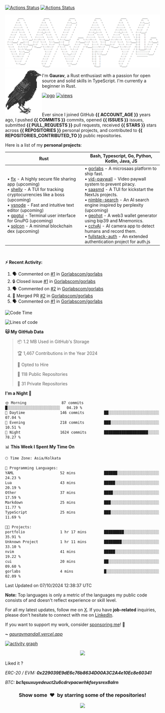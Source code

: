 [![Actions Status](https://github.com/gauravmandall/gauravmandall/workflows/wakatime-stats/badge.svg)](https://github.com/gauravmandall/gauravmandall/actions)
[![Actions Status](https://github.com/gauravmandall/gauravmandall/workflows/update-gh-activity/badge.svg)](https://github.com/gauravmandall/gauravmandall/actions)



<!-- ![Gaurav](assets/hero.png) -->
<img src="assets/hero.png">


<!-- <pre>
      ___           ___           ___       ___       ___
     /\__\         /\  \         /\__\     /\__\     /\  \
    /:/  /        /::\  \       /:/  /    /:/  /    /::\  \
   /:/__/        /:/\:\  \     /:/  /    /:/  /    /:/\:\  \
  /::\  \ ___   /::\~\:\  \   /:/  /    /:/  /    /:/  \:\  \
 /:/\:\  /\__\ /:/\:\ \:\__\ /:/__/    /:/__/    /:/__/ \:\__\
 \/__\:\/:/  / \:\~\:\ \/__/ \:\  \    \:\  \    \:\  \ /:/  /
      \::/  /   \:\ \:\__\    \:\  \    \:\  \    \:\  /:/  /
      /:/  /     \:\ \/__/     \:\  \    \:\  \    \:\/:/  /
     /:/  /       \:\__\        \:\__\    \:\__\    \::/  /
     \/__/         \/__/         \/__/     \/__/     \/__/
</pre> -->




<!-- <p align="center">
<img alt="loficity" width="600px" src="https://github.com/HyunCafe/HyunCafe/raw/main/assests/loficity.gif"</img>
</p> -->


<!-- <p align="center">
  <img src="https://socialify.git.ci/gauravmandall/gauravmandall/image?font=Source%20Code%20Pro&forks=1&issues=1&language=1&name=1&owner=1&pattern=Plus&pulls=1&stargazers=1&theme=Dark" alt="gauravmandall" width="700" height="300" />
</p> -->


<img align="left" src="assets/crow.png">

<br>

I'm **Gaurav**, a Rust enthusiast with a passion for open source and solid skills in TypeScript. I'm currently a beginner in Rust.

[![pgp](https://img.shields.io/badge/pgp-BFBE0103C5E01D9D-313131?style=flat&labelColor=545454&color=313131)](https://github.com/gauravmandall.gpg) [![views](https://komarev.com/ghpvc/?username=gauravmandall&style=flat&color=313131&label=views&abbreviated=true)](https://github.com/gauravmandall)


<br>


Ever since I joined GitHub **{{ ACCOUNT_AGE }}** years ago, I pushed **{{ COMMITS }}** commits, opened **{{ ISSUES }}** issues, submitted **{{ PULL_REQUESTS }}** pull requests, received **{{ STARS }}** stars across **{{ REPOSITORIES }}** personal projects, and contributed to **{{ REPOSITORIES_CONTRIBUTED_TO }}** public repositories.

<!--
  WARNING 🔔🚨🚨🚨🚨🚨🚨🚨🔔
  Please think twice before BLINDLY COPYING my profile readme.
  Design your own that suit your needs and personality! Or well,
  at least remember to change the name, project, shell,
  etc!
-->

<!-- <h1 align="center"><img src="https://media2.giphy.com/media/v1.Y2lkPTc5MGI3NjExZmx5c2N1N2lkbjg5NnI3ajI2ZXhxZ24yZ3cxcmJibTZrMWZkbjlxaSZlcD12MV9pbnRlcm5hbF9naWZfYnlfaWQmY3Q9Zw/AFdcYElkoNAUE/giphy.webp" width="70">, I'm <b>Gaurav!<b/> </h1> -->




Here is a list of my **personal projects**:

| **Rust**                                                                                                                                                                                                                                                                                                                                                                                                                                                                                                                                                                                                                                                                                                                                                                                                                                                                                                                                                                                                                                                                                                                                                                                                                                                                                                                                    | **Bash**, **Typescript**, **Go**, **Python**, **Kotlin**, **Java**, **JS**                                                                                                                                                                                                                                                                                                                                                                                                                                                                                                                                                                                                                                                                                                                                                                                                                                                                                                                                                                                                                                                                                                                                                                                                                                                                                                        |
| --------------------------------------------------------------------------------------------------------------------------------------------------------------------------------------------------------------------------------------------------------------------------------------------------------------------------------------------------------------------------------------------------------------------------------------------------------------------------------------------------------------------------------------------------------------------------------------------------------------------------------------------------------------------------------------------------------------------------------------------------------------------------------------------------------------------------------------------------------------------------------------------------------------------------------------------------------------------------------------------------------------------------------------------------------------------------------------------------------------------------------------------------------------------------------------------------------------------------------------------------------------------------------------------------------------------------------------------------------- | --------------------------------------------------------------------------------------------------------------------------------------------------------------------------------------------------------------------------------------------------------------------------------------------------------------------------------------------------------------------------------------------------------------------------------------------------------------------------------------------------------------------------------------------------------------------------------------------------------------------------------------------------------------------------------------------------------------------------------------------------------------------------------------------------------------------------------------------------------------------------------------------------------------------------------------------------------------------------------------------------------------------------------------------------------------------------------------------------------------------------------------------------------------------------------------------------------------------------------------------------------------------------------------------------------------------------------------------------------------------------------- |
| • [flx](https://github.com/gauravmandall/flx) - A highly secure file sharing app (upcoming)<br>• [shelly](https://github.com/gauravmandall/shelly) - A TUI for tracking cryptocurrencies like a boss (upcoming)<br>• [vsnode](https://github.com/gauravmandall/vsnode) - Fast and intuitive text editor (upcoming)<br>• [gpgtui](https://github.com/gauravmandall/gpgtui) - Terminal user interface for GnuPG (upcoming)<br>• [solcon](https://github.com/gauravmandall/solcon) - A minimal blockchain dex (upcoming) | • [gorlabs](https://github.com/gorlabscom/gorlabs) - A microsaas platform to ship fast.<br>• [vid-paywall](https://github.com/gauravmandall/vid-paywall) - Video paywall system to prevent piracy.<br>• [saasmd](https://www.npmjs.com/package/saasmd) - A TUI for kickstart the NextJs projects.<br>• [nimble-search](github.com/gauravmandall/nimble-search) - An AI search engine inspired by perplexity (upcoming)<br>• [geohot](https://github.com/gauravmandall/geohot) - A web3 wallet generator using bip39 and Mnemonics.<br>• [cctvAi](https://github.com/gauravmandall/cctvAi) - AI camera app to detect humans and record them.<br>• [fullstack-auth](https://github.com/gauravmandall/fullstack-auth) - An extended authentication project for auth.js<br> |



















<br/>



**:zap: Recent Activity:**

<!--START_SECTION:activity-->
1. 🗣 Commented on [#1](https://github.com/Gorlabscom/gorlabs/issues/1#issuecomment-2206173876) in [Gorlabscom/gorlabs](https://github.com/Gorlabscom/gorlabs)
2. 🔒 Closed issue [#1](https://github.com/Gorlabscom/gorlabs/issues/1) in [Gorlabscom/gorlabs](https://github.com/Gorlabscom/gorlabs)
3. 🗣 Commented on [#2](https://github.com/Gorlabscom/gorlabs/pull/2#issuecomment-2206164876) in [Gorlabscom/gorlabs](https://github.com/Gorlabscom/gorlabs)
4. 🎉 Merged PR [#2](https://github.com/Gorlabscom/gorlabs/pull/2) in [Gorlabscom/gorlabs](https://github.com/Gorlabscom/gorlabs)
5. 🗣 Commented on [#1](https://github.com/Gorlabscom/gorlabs/issues/1#issuecomment-2205262416) in [Gorlabscom/gorlabs](https://github.com/Gorlabscom/gorlabs)
<!--END_SECTION:activity-->

<!--START_SECTION:waka-->
![Code Time](http://img.shields.io/badge/Code%20Time-3%20hrs%2014%20mins-blue)

![Lines of code](https://img.shields.io/badge/From%20Hello%20World%20I%27ve%20Written-5.4%20million%20lines%20of%20code-blue)

**🐱 My GitHub Data**

> 📦 1.2 MB Used in GitHub's Storage
 >
> 🏆 1,467 Contributions in the Year 2024
 >
> 💼 Opted to Hire
 >
> 📜 118 Public Repositories
 >
> 🔑 31 Private Repositories
 >
**I'm a Night 🦉**

```text
🌞 Morning                87 commits          █░░░░░░░░░░░░░░░░░░░░░░░░   04.19 %
🌆 Daytime                146 commits         ██░░░░░░░░░░░░░░░░░░░░░░░   07.04 %
🌃 Evening                218 commits         ███░░░░░░░░░░░░░░░░░░░░░░   10.51 %
🌙 Night                  1624 commits        ████████████████████░░░░░   78.27 %
```


📊 **This Week I Spent My Time On**

```text
🕑︎ Time Zone: Asia/Kolkata

💬 Programming Languages:
YAML                     52 mins             ██████░░░░░░░░░░░░░░░░░░░   24.23 %
Lua                      43 mins             █████░░░░░░░░░░░░░░░░░░░░   20.19 %
Other                    37 mins             ████░░░░░░░░░░░░░░░░░░░░░   17.59 %
Markdown                 25 mins             ███░░░░░░░░░░░░░░░░░░░░░░   11.77 %
TypeScript               25 mins             ███░░░░░░░░░░░░░░░░░░░░░░   11.69 %

🐱‍💻 Projects:
portfolio                1 hr 17 mins        █████████░░░░░░░░░░░░░░░░   35.91 %
Unknown Project          1 hr 11 mins        ████████░░░░░░░░░░░░░░░░░   33.10 %
nvim                     41 mins             █████░░░░░░░░░░░░░░░░░░░░   19.22 %
cui                      20 mins             ██░░░░░░░░░░░░░░░░░░░░░░░   09.60 %
gorlabs                  4 mins              █░░░░░░░░░░░░░░░░░░░░░░░░   02.09 %
```


 Last Updated on 07/10/2024 12:38:37 UTC
<!--END_SECTION:waka-->

<!--START_SECTION:waka-simple-->
<!--END_SECTION:waka-simple-->

<b>Note:</b> Top languages is only a metric of the languages my public code consists of and doesn't reflect experience or skill level.


For all my latest updates, follow me on [X](https://x.com/gauravmandall). If you have **job-related** inquiries, please don't hesitate to connect with me on [LinkedIn](https://www.linkedin.com/in/gauravmandall/).

If you want to support my work, consider [sponsoring me](https://github.com/sponsors/gauravmandall)! 💖

**~** [_gauravmandall.vercel.app_](https://gauravmandall.vercel.app/)


[![activity graph](https://gaurav-github-readme-activity-graph.vercel.app/graph?username=gauravmandall&theme=tokyo-night&custom_title=Gaurav's%20Activity%20Graph&hide_border=true)](https://github.com/gauravmandall/github-github-readme-activity-graph)

<p align="center">
  <img alig src="https://github-profile-trophy.vercel.app/?username=gauravmandall&theme=onedark&column=-1" />
</p>

Liked it ?

*ERC-20 / EVM: **0x229039E9dE6c76b8634D00A3C2A4e10Ec8e60341***

*BTC: **bc1qsuxuyedeuct2u6cdrvpacwrhkfseysrex8alrn***

<div align="center">
<h3 align="center">Show some &nbsp;❤️&nbsp; by starring some of the repositories!</h3>
</div>

<p align="center">
  <img src="https://capsule-render.vercel.app/api?type=waving&color=gradient&height=60&section=footer"/>
</p>
